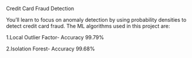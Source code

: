 Credit Card Fraud Detection

You’ll learn to focus on anomaly detection by using probability densities to detect credit card fraud.
The ML algorithms used in this project are:

1.Local Outlier Factor- Accuracy 99.79%

2.Isolation Forest- Accuracy 99.68%
